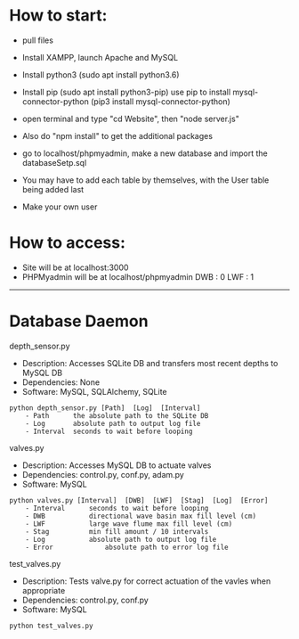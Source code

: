 # How to start:
 - pull files
 - Install XAMPP, launch Apache and MySQL
 - Install python3 (sudo apt install python3.6)
 - Install pip (sudo apt install python3-pip)
      use pip to install mysql-connector-python (pip3 install mysql-connector-python)

 - open terminal and type "cd Website", then "node server.js"
 - Also do "npm install" to get the additional packages
 - go to localhost/phpmyadmin, make a new database and import the databaseSetp.sql
 - You may have to add each table by themselves, with the User table being added last
 - Make your own user

# How to access:
 - Site will be at localhost:3000
 - PHPMyadmin will be at localhost/phpmyadmin
    DWB : 0
    LWF : 1

---------------------------------------------------------
# Database Daemon
depth_sensor.py

- Description:   Accesses SQLite DB and transfers most recent depths to MySQL DB
- Dependencies:  None
- Software:      MySQL, SQLAlchemy, SQLite

```
python depth_sensor.py [Path]  [Log]  [Interval]
	- Path		the absolute path to the SQLite DB
	- Log		absolute path to output log file
	- Interval	seconds to wait before looping
```

valves.py

- Description:   Accesses MySQL DB to actuate valves
- Dependencies:  control.py, conf.py, adam.py
- Software:      MySQL

```
python valves.py [Interval]  [DWB]  [LWF]  [Stag]  [Log]  [Error]
	- Interval 		seconds to wait before looping
	- DWB			directional wave basin max fill level (cm)
	- LWF			large wave flume max fill level (cm)
	- Stag			min fill amount / 10 intervals
	- Log			absolute path to output log file
	- Error		        absolute path to error log file
 ```
 
 test_valves.py
- Description:   Tests valve.py for correct actuation of the vavles when appropriate
- Dependencies:  control.py, conf.py
- Software:      MySQL

```
python test_valves.py
```
